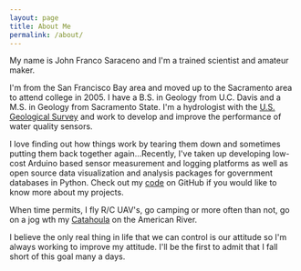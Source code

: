 ```yaml
---
layout: page
title: About Me
permalink: /about/
---
```


My name is John Franco Saraceno and I'm a trained scientist and amateur maker.

I'm from the San Francisco Bay area and moved up to the Sacramento area to attend college in 2005. I have a B.S. in Geology from U.C. Davis and a M.S. in Geology from Sacramento State. I'm a hydrologist with the [U.S. Geological Survey](www.usgs.gov) and work to develop and improve the performance of water quality sensors.

I love finding out how things work by tearing them down and sometimes putting them back together again...Recently, I've taken up developing low-cost Arduino based sensor measurement and logging platforms as well as open source data visualization and analysis packages for government databases in Python. Check out my [code](www.github.com/onegneissguy) on GitHub if you would like to know more about my projects. 

When time permits, I fly R/C UAV's, go camping or more often than not, go on a jog wth my [Catahoula](https://en.wikipedia.org/wiki/Catahoula_Cur) on the American River. 

I believe the only real thing in life that we can control is our attitude so I'm always working to improve my attitude. I'll be the first to admit that I fall short of this goal many a days.
